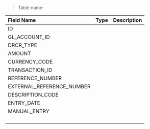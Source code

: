 
### 

> Table name: <B><B>

|  Field Name  | Type | Description|
| :------------ | :------------ |:------------ |
| ID  |   | |
| GL_ACCOUNT_ID  |   | |
| DRCR_TYPE  |   | |
| AMOUNT | | |
| CURRENCY_CODE | | |
| TRANSACTION_ID | | |
| REFERENCE_NUMBER | | |
| EXTERNAL_REFERENCE_NUMBER | | |
| DESCRIPTION_CODE | | |
| ENTRY_DATE | | |
| MANUAL_ENTRY | | |
|  | | |
|  | | |
|  | | |
|  | | |
